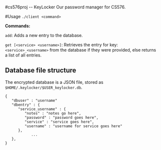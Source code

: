#cs576proj -- KeyLocker
Our password manager for CS576.

#Usage
`./client <command>`

**Commands:**

`add`:	Adds a new entry to the database.

`get [<service> <username>]`:    Retrieves the entry for key: `<service>_<username>` from the database if they were provided, else returns a list of all entries.


## Database file structure
The encrypted database is a JSON file, stored as `$HOME/.keylocker/$USER_keylocker.db`.

```
{
   "dbuser" : "username"
   "dbentry" : {
      "service_username" : {
         "notes" : "notes go here",
         "password" : "password goes here",
         "service" : "service goes here",
         "username" : "username for service goes here"
      },
			...
   },
}
```
